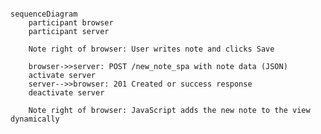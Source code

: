 <!--  Exercise 0.6 -->

<!--  The user creates a new note using the single-page version of the app. -->

```mermaid

sequenceDiagram
    participant browser
    participant server

    Note right of browser: User writes note and clicks Save

    browser->>server: POST /new_note_spa with note data (JSON)
    activate server
    server-->>browser: 201 Created or success response
    deactivate server

    Note right of browser: JavaScript adds the new note to the view dynamically
